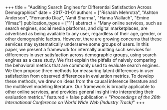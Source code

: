 +++
title = "Auditing Search Engines for Differential Satisfaction Across Demographics"
date = 2017-01-01
authors = ["Rishabh Mehrotra", "Ashton Anderson", "Fernando Diaz", "Amit Sharma", "Hanna Wallach", "Emine Yilmaz"]
publication_types = ["1"]
abstract = "Many online services, such as search engines, social media platforms, and digital marketplaces, are advertised as being available to any user, regardless of their age, gender, or other demographic factors. However, there are growing concerns that these services may systematically underserve some groups of users. In this paper, we present a framework for internally auditing such services for differences in user satisfaction across demographic groups, using search engines as a case study. We first explain the pitfalls of naively comparing the behavioral metrics that are commonly used to evaluate search engines. We then propose three methods for measuring latent differences in user satisfaction from observed differences in evaluation metrics. To develop these methods, we drew on ideas from the causal inference literature and the multilevel modeling literature. Our framework is broadly applicable to other online services, and provides general insight into interpreting their evaluation metrics."
featured = false
publication = "*Proceedings of the 26th International Conference on World Wide Web (Industry Track)*"
+++


